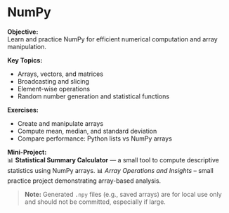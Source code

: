 # NumPy

**Objective:**  
Learn and practice NumPy for efficient numerical computation and array manipulation.

**Key Topics:**  
- Arrays, vectors, and matrices  
- Broadcasting and slicing  
- Element-wise operations  
- Random number generation and statistical functions  

**Exercises:**  
- Create and manipulate arrays  
- Compute mean, median, and standard deviation  
- Compare performance: Python lists vs NumPy arrays  

**Mini-Project:**  
📊 **Statistical Summary Calculator** — a small tool to compute descriptive statistics using NumPy arrays.
📊 *Array Operations and Insights* – small practice project demonstrating array-based analysis.

> **Note:** Generated `.npy` files (e.g., saved arrays) are for local use only and should not be committed, especially if large.



